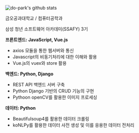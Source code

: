 <!--
### Hi there 👋

**do-park/do-park** is a ✨ _special_ ✨ repository because its `README.md` (this file) appears on your GitHub profile.

Here are some ideas to get you started:

- 🔭 I’m currently working on ...
- 🌱 I’m currently learning ...
- 👯 I’m looking to collaborate on ...
- 🤔 I’m looking for help with ...
- 💬 Ask me about ...
- 📫 How to reach me: ...
- 😄 Pronouns: ...
- ⚡ Fun fact: ...
-->

![do-park's github stats](https://github-readme-stats.vercel.app/api?username=do-park&count_private=true&theme=dark&show_icons=true)

금오공과대학교 / 컴퓨터공학과

삼성 청년 소프트웨어 아카데미(SSAFY) 3기

**프론트엔드: JavaScript, Vue.js**
  - axios 모듈을 통한 웹서버와 통신
  - Javascript의 비동기처리에 대한 이해와 활용
  - Vue.js의 vuex와 store 활용

**백엔드: Python, Django**
  - REST API 백엔드 서버 구축
  - Python Django 기반의 CRUD 기능의 구현
  - Pythoon openCV를 활용한 이미지 프로세싱

**데이터: Python**
  - Beautifulsoup4를 활용한 데이터 크롤링
  - koNLPy를 활용한 데이터 사전 생성 및 이를 응용한 데이터 전처리
